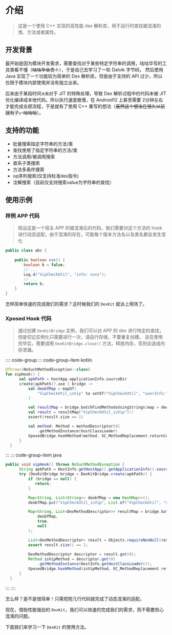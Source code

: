 # 介绍

> 这是一个使用 C++ 实现的高性能 dex 解析库，用于运行时查找被混淆的类、方法或者属性。

## 开发背景

最开始是因为模块开发需求，需要查找对于某些特定字符串的调用，咕咕华写的工具类看不懂（~~咕咕华全责！~~），于是自己去学习了一轮 Dalvik 字节码，
然后使用 Java 实现了一个功能较为简单的 Dex 解析库，但是由于支持的 API 过少，所以仅限于模块内部使用并没有独立出来。

后来由于某段时间`太极`对于 JIT 的特殊处理，导致 Dex 解析过程中的代码未被 JIT 优化编译成本地代码。所以执行速度极慢，在 Android12 上甚至需要
2分钟左右才能完成全部流程，于是就有了使用 C++ 重写的想法（~~虽然这个想法在很久以前就有了，咕咕咕~~）。

## 支持的功能

- 批量搜索指定字符串的方法/类
- 查找使用了指定字符串的方法/类
- 方法调用/被调用搜索
- 直系子类搜索
- 方法多条件搜索
- op序列搜索(仅支持标准dex指令)
- 注解搜索（目前仅支持搜索value为字符串的查找）

## 使用示例

### 样例 APP 代码

> 假设这是一个宿主 APP 的被混淆后的代码，我们需要对这个方法的 hook 进行动态适配，由于混淆的存在，可能每个版本方法名以及类名都会发生变化
```java
public class abc {
    
    public boolean cvc() {
        boolean b = false;
        // ...
        Log.d("VipCheckUtil", "info: xxxx");
        // ...
        return b;
    }
}
```

怎样简单快速的完成我们的需求？这时候我们的 `DexKit` 就派上用场了。

### Xposed Hook 代码

> 通过创建 `DexKitBridge` 实例，我们可以对 APP 的 dex 进行特定的查找，但是切记实例化只需要进行一次，请自行存储，不要重复创建。
> 且在使用完毕后，需要调用 `DexKitBridge.close()` 方法，释放内存，否则会造成内存泄漏。

:::: code-group
::: code-group-item kotlin
```kotlin
@Throws(NoSuchMethodException::class)
fun vipHook() {
      val apkPath = hostApp.applicationInfo.sourceDir
      create(apkPath)?.use { bridge ->
          val deobfMap = mapOf(
              "VipCheckUtil_isVip" to setOf("VipCheckUtil", "userInfo:")
          )

          val resultMap = bridge.batchFindMethodsUsingStrings(map = deobfMap)
          val result = resultMap["VipCheckUtil_isVip"]!!
          assert(result.size == 1)

          val method: Method = methodDescriptor[0]
              .getMethodInstance(hostClassLoader)
          XposedBridge.hookMethod(method, XC_MethodReplacement.returnConstant(true))
      }
  }
```
:::
::: code-group-item java
```java
public void vipHook() throws NoSuchMethodException {
      String apkPath = HostInfo.getHostApp().getApplicationInfo().sourceDir;
      try (DexKitBridge bridge = DexKitBridge.create(apkPath)) {
          if (bridge == null) {
             return;
          }

          Map<String, List<String>> deobfMap = new HashMap<>();
          deobfMap.put("VipCheckUtil_isVip", List.of("VipCheckUtil", "userInfo:"));

          Map<String, List<DexMethodDescriptor>> resultMap = bridge.batchFindMethodsUsingStrings(
              deobfMap,
              true,
              null
          );

          List<DexMethodDescriptor> result = Objects.requireNonNull(resultMap.get("VipCheckUtil_isVip"));
          assert result.size() == 1;
          
          DexMethodDescriptor descriptor = result.get(0);
          Method isVipMethod = descriptor.get(0)
              .getMethodInstance(HostInfo.getHostClassLoader());
          XposedBridge.hookMethod(isVipMethod, XC_MethodReplacement.returnConstant(true));
      }
  }
```
:::
::::

怎么样？是不是很简单！只需短短几行代码就完成了动态混淆的适配。

现在，借助性能强劲的 `DexKit`，我们可以快速的完成我们的需求，而不需要担心混淆的问题。

下面我们来学习一下 `DexKit` 的使用方法。
